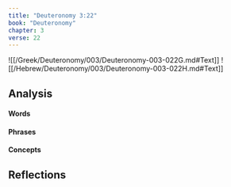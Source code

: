```yaml
---
title: "Deuteronomy 3:22"
book: "Deuteronomy"
chapter: 3
verse: 22
---
```

![[/Greek/Deuteronomy/003/Deuteronomy-003-022G.md#Text]]
![[/Hebrew/Deuteronomy/003/Deuteronomy-003-022H.md#Text]]

## Analysis

#### Words

#### Phrases

#### Concepts

## Reflections
